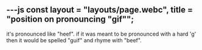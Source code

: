 ---js
  const layout = "layouts/page.webc",
		title = "position on pronouncing \"gif\"";
---

it's pronounced like "heef". if it was meant to be pronounced with a hard 'g' then it would be spelled "guif" and rhyme with "beef".
<!--- https://tilde.zone/@misterdave/113458138928682813 --->